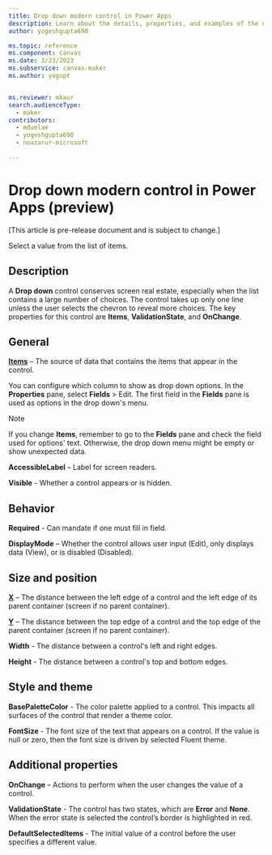 ```yaml
---
title: Drop down modern control in Power Apps
description: Learn about the details, properties, and examples of the dropdown modern control in Power Apps.
author: yogeshgupta698

ms.topic: reference
ms.component: canvas
ms.date: 3/23/2023
ms.subservice: canvas-maker
ms.author: yogupt


ms.reviewer: mkaur
search.audienceType: 
  - maker
contributors:
  - mduelae
  - yogeshgupta698
  - noazarur-microsoft
  
---
```

# Drop down modern control in Power Apps (preview)

[This article is pre-release document and is subject to change.]

Select a value from the list of items.

## Description
A **Drop down** control conserves screen real estate, especially when the list contains a large number of choices. The control takes up only one line unless the user selects the chevron to reveal more choices. The key properties for this control are **Items**, **ValidationState**, and **OnChange**.

## General

**[Items](../properties-core.md)** – The source of data that contains the items that appear in the control.

You can configure which column to show as drop down options. In the **Properties** pane, select **Fields** > Edit. The first field in the **Fields** pane is used as options in the drop down's menu.

> [!NOTE]
> If you change **Items**, remember to go to the **Fields** pane and check the field used for options' text. Otherwise, the drop down menu might be empty or show unexpected data.

**AccessibleLabel** – Label for screen readers.

**Visible** - Whether a control appears or is hidden. 

## Behavior 

**Required** - Can mandate if one must fill in field.

**DisplayMode** – Whether the control allows user input (Edit), only displays data (View), or is disabled (Disabled).

## Size and position

**[X](../properties-size-location.md)** – The distance between the left edge of a control and the left edge of its parent container (screen if no parent container).

**[Y](../properties-size-location.md)** – The distance between the top edge of a control and the top edge of the parent container (screen if no parent container).

**Width** - The distance between a control's left and right edges. 

**Height** - The distance between a control's top and bottom edges. 

## Style and theme

**BasePaletteColor** - The color palette applied to a control. This impacts all surfaces of the control that render a theme color.  

**FontSize** - The font size of the text that appears on a control. If the value is null or zero, then the font size is driven by selected Fluent theme. 


## Additional properties

**OnChange** – Actions to perform when the user changes the value of a control.  

**ValidationState** - The control has two states, which are **Error** and **None**. When the error state is selected the control’s border is highlighted in red. 

**DefaultSelectedItems** - The initial value of a control before the user specifies a different value. 
